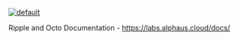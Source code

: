 [![default](https://github.com/alphauslabs/docs/actions/workflows/default.yml/badge.svg)](https://github.com/alphauslabs/docs/actions/workflows/default.yml)

Ripple and Octo Documentation - https://labs.alphaus.cloud/docs/

